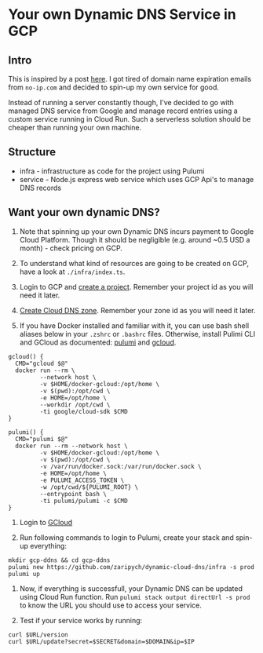 # Your own Dynamic DNS Service in GCP

## Intro

This is inspired by a post [here](https://www.davd.io/build-your-own-dynamic-dns-in-5-minutes/). I got tired of domain name expiration emails from `no-ip.com` and decided to spin-up my own service for good.

Instead of running a server constantly though, I've decided to go with managed DNS service from Google and manage record entries using a custom service running in Cloud Run. Such a serverless solution should be cheaper than running your own machine.

## Structure

- infra - infrastructure as code for the project using Pulumi
- service - Node.js express web service which uses GCP Api's to manage DNS records

## Want your own dynamic DNS?

1. Note that spinning up your own Dynamic DNS incurs payment to Google Cloud Platform. Though it should be negligible (e.g. around ~0.5 USD a month) - check pricing on GCP.

1. To understand what kind of resources are going to be created on GCP, have a look at `./infra/index.ts`. 

1. Login to GCP and [create a project](https://cloud.google.com/resource-manager/docs/creating-managing-projects). Remember your project id as you will need it later.

1. [Create Cloud DNS zone](https://cloud.google.com/dns/docs/zones). Remember your zone id as you will need it later.

1. If you have Docker installed and familiar with it, you can use bash shell aliases below in your `.zshrc` or `.bashrc` files. Otherwise, install Pulimi CLI and GCloud as documented: [pulumi](https://www.pulumi.com/docs/get-started/gcp/) and [gcloud](https://cloud.google.com/sdk/gcloud/). 
```
gcloud() {
  CMD="gcloud $@"
  docker run --rm \
         --network host \
         -v $HOME/docker-gcloud:/opt/home \
         -v $(pwd):/opt/cwd \
         -e HOME=/opt/home \
         --workdir /opt/cwd \
         -ti google/cloud-sdk $CMD
}

pulumi() {
  CMD="pulumi $@"
  docker run --rm --network host \
         -v $HOME/docker-gcloud:/opt/home \
         -v $(pwd):/opt/cwd \
         -v /var/run/docker.sock:/var/run/docker.sock \
         -e HOME=/opt/home \
         -e PULUMI_ACCESS_TOKEN \
         -w /opt/cwd/${PULUMI_ROOT} \
         --entrypoint bash \
         -ti pulumi/pulumi -c $CMD
}
```

1. Login to [GCloud](https://www.pulumi.com/docs/intro/cloud-providers/gcp/setup/)

1. Run following commands to login to Pulumi, create your stack and spin-up everything:
```
mkdir gcp-ddns && cd gcp-ddns
pulumi new https://github.com/zaripych/dynamic-cloud-dns/infra -s prod
pulumi up
```

1. Now, if everything is successfull, your Dynamic DNS can be updated using Cloud Run function. Run `pulumi stack output directUrl -s prod` to know the URL you should use to access your service.

1. Test if your service works by running:
```
curl $URL/version
curl $URL/update?secret=$SECRET&domain=$DOMAIN&ip=$IP
```
